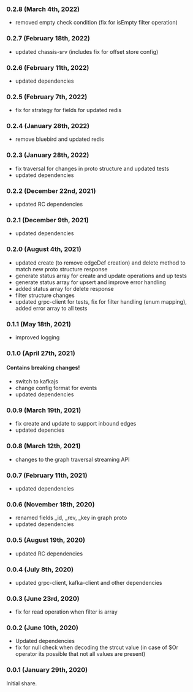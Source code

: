 ### 0.2.8 (March 4th, 2022)

- removed empty check condition (fix for isEmpty filter operation)

### 0.2.7 (February 18th, 2022)

- updated chassis-srv (includes fix for offset store config)

### 0.2.6 (February 11th, 2022)

- updated dependencies

### 0.2.5 (February 7th, 2022)

- fix for strategy for fields for updated redis

### 0.2.4 (January 28th, 2022)

- remove bluebird and updated redis

### 0.2.3 (January 28th, 2022)

- fix traversal for changes in proto structure and updated tests
- updated dependencies

### 0.2.2 (December 22nd, 2021)

- updated RC dependencies

### 0.2.1 (December 9th, 2021)

- updated dependencies

### 0.2.0 (August 4th, 2021)

- updated create (to remove edgeDef creation) and delete method to match new proto structure response
- generate status array for create and update operations and up tests
- generate status array for upsert and improve error handling
- added status array for delete response
- filter structure changes
- updated grpc-client for tests, fix for filter handling (enum mapping), added error array to all tests

### 0.1.1 (May 18th, 2021)

- improved logging

### 0.1.0 (April 27th, 2021)

#### Contains breaking changes!

- switch to kafkajs
- change config format for events
- updated dependencies

### 0.0.9 (March 19th, 2021)

- fix create and update to support inbound edges
- updated depencies

### 0.0.8 (March 12th, 2021)

- changes to the graph traversal streaming API

### 0.0.7 (February 11th, 2021)

- updated dependencies

### 0.0.6 (November 18th, 2020)

- renamed fields _id, _rev, _key in graph proto
- updated dependencies

### 0.0.5 (August 19th, 2020)

- updated RC dependencies

### 0.0.4 (July 8th, 2020)

- updated grpc-client, kafka-client and other dependencies

### 0.0.3 (June 23rd, 2020)

- fix for read operation when filter is array

### 0.0.2 (June 10th, 2020)

- Updated dependencies
- fix for null check when decoding the strcut value (in case of $Or operator its possible that not all values are present)

### 0.0.1 (January 29th, 2020)

Initial share.
